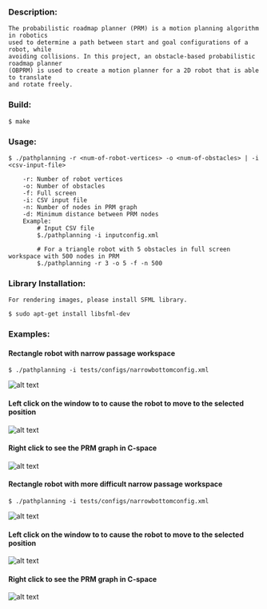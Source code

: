 ### Description:
	The probabilistic roadmap planner (PRM) is a motion planning algorithm in robotics
	used to determine a path between start and goal configurations of a robot, while
	avoiding collisions. In this project, an obstacle-based probabilistic roadmap planner
	(OBPRM) is used to create a motion planner for a 2D robot that is able to translate
	and rotate freely.

### Build:
	
	$ make

### Usage:
	$ ./pathplanning -r <num-of-robot-vertices> -o <num-of-obstacles> | -i <csv-input-file>

		-r: Number of robot vertices
		-o: Number of obstacles
		-f: Full screen
		-i: CSV input file
		-n: Number of nodes in PRM graph
		-d: Minimum distance between PRM nodes
		Example:
			# Input CSV file
			$./pathplanning -i inputconfig.xml

			# For a triangle robot with 5 obstacles in full screen workspace with 500 nodes in PRM
			$./pathplanning -r 3 -o 5 -f -n 500

	
### Library Installation:

	For rendering images, please install SFML library.

	$ sudo apt-get install libsfml-dev

### Examples: 

#### Rectangle robot with narrow passage workspace
	$ ./pathplanning -i tests/configs/narrowbottomconfig.xml

![alt text](https://github.com/bilalnurhusien/RoboticsMotionPlanner/blob/master/images/NarrowPassage.JPG)

#### Left click on the window to to cause the robot to move to the selected position
![alt text](https://github.com/bilalnurhusien/RoboticsMotionPlanner/blob/master/images/NarrowPassagePath.JPG)

#### Right click to see the PRM graph in C-space

![alt text](https://github.com/bilalnurhusien/RoboticsMotionPlanner/blob/master/images/NarrowPassageCSpace.JPG)

#### Rectangle robot with more difficult narrow passage workspace
	$ ./pathplanning -i tests/configs/narrowbottomconfig.xml

![alt text](https://github.com/bilalnurhusien/RoboticsMotionPlanner/blob/master/images/NarrowMaze.JPG)

#### Left click on the window to to cause the robot to move to the selected position
![alt text](https://github.com/bilalnurhusien/RoboticsMotionPlanner/blob/master/images/NarrowMazePath.JPG)

#### Right click to see the PRM graph in C-space

![alt text](https://github.com/bilalnurhusien/RoboticsMotionPlanner/blob/master/images/NarrowMazeCSpace.JPG)


